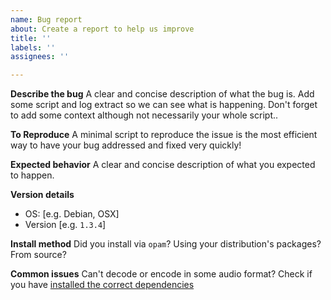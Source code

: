 ```yaml
---
name: Bug report
about: Create a report to help us improve
title: ''
labels: ''
assignees: ''

---
```


**Describe the bug**
A clear and concise description of what the bug is. Add some script and log extract so we can see what is happening. Don't forget to add some context although not necessarily your whole script..

**To Reproduce**
A minimal script to reproduce the issue is the most efficient way to have your bug addressed and fixed very quickly!

**Expected behavior**
A clear and concise description of what you expected to happen.

**Version details**
 - OS: [e.g. Debian, OSX]
 - Version [e.g. `1.3.4`]

**Install method**
Did you install via `opam`? Using your distribution's packages? From source?

**Common issues**
Can't decode or encode in some audio format? Check if you have [installed the correct dependencies](https://www.liquidsoap.info/download.html)
